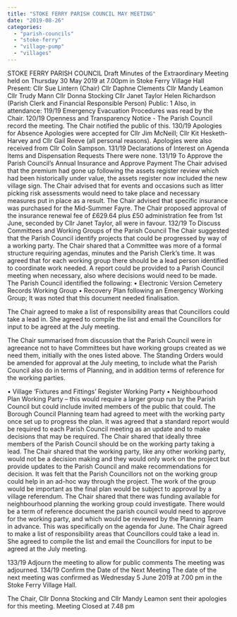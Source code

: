 ```yaml
---
title: "STOKE FERRY PARISH COUNCIL MAY MEETING"
date: "2019-08-26"
categories: 
  - "parish-councils"
  - "stoke-ferry"
  - "village-pump"
  - "villages"
---
```


STOKE FERRY PARISH COUNCIL Draft Minutes of the Extraordinary Meeting held on Thursday 30 May 2019 at 7.00pm in Stoke Ferry Village Hall Present: Cllr Sue Lintern (Chair) Cllr Daphne Clements Cllr Mandy Leamon Cllr Trudy Mann Cllr Donna Stocking Cllr Janet Taylor Helen Richardson (Parish Clerk and Financial Responsible Person) Public: 1 Also, in attendance: 119/19 Emergency Evacuation Procedures was read by the Chair. 120/19 Openness and Transparency Notice - The Parish Council record the meeting. The Chair notified the public of this. 130/19 Apologies for Absence Apologies were accepted for Cllr Jim McNeill; Cllr Kit Hesketh-Harvey and Cllr Gail Reeve (all personal reasons). Apologies were also received from Cllr Colin Sampson. 131/19 Declarations of Interest on Agenda Items and Dispensation Requests There were none. 131/19 To Approve the Parish Council’s Annual Insurance and Approve Payment The Chair advised that the premium had gone up following the assets register review which had been historically under value, the assets register now included the new village sign. The Chair advised that for events and occasions such as litter picking risk assessments would need to take place and necessary measures put in place as a result. The Chair advised that specific insurance was purchased for the Mid-Summer Fayre. The Chair proposed approval of the insurance renewal fee of £629.64 plus £50 administration fee from 1st June, seconded by Cllr Janet Taylor, all were in favour. 132/19 To Discuss Committees and Working Groups of the Parish Council The Chair suggested that the Parish Council identify projects that could be progressed by way of a working party. The Chair shared that a Committee was more of a formal structure requiring agendas, minutes and the Parish Clerk’s time. It was agreed that for each working group there should be a lead person identified to coordinate work needed. A report could be provided to a Parish Council meeting when necessary, also where decisions would need to be made. The Parish Council identified the following: • Electronic Version Cemetery Records Working Group • Recovery Plan following an Emergency Working Group; It was noted that this document needed finalisation.

The Chair agreed to make a list of responsibility areas that Councillors could take a lead in. She agreed to compile the list and email the Councillors for input to be agreed at the July meeting.

The Chair summarised from discussion that the Parish Council were in agreeance not to have Committees but have working groups created as we need them, initially with the ones listed above. The Standing Orders would be amended for approval at the July meeting, to include what the Parish Council also do in terms of Planning, and in addition terms of reference for the working parties.

• Village ‘Fixtures and Fittings’ Register Working Party • Neighbourhood Plan Working Party – this would require a larger group run by the Parish Council but could include invited members of the public that could. The Borough Council Planning team had agreed to meet with the working party once set up to progress the plan. It was agreed that a standard report would be required to each Parish Council meeting as an update and to make decisions that may be required. The Chair shared that ideally three members of the Parish Council should be on the working party taking a lead. The Chair shared that the working party, like any other working party, would not be a decision making and they would only work on the project but provide updates to the Parish Council and make recommendations for decision. It was felt that the Parish Councillors not on the working group could help in an ad-hoc way through the project. The work of the group would be important as the final plan would be subject to approval by a village referendum. The Chair shared that there was funding available for neighbourhood planning the working group could investigate. There would be a term of reference document the parish council would need to approve for the working party, and which would be reviewed by the Planning Team in advance. This was specifically on the agenda for June. The Chair agreed to make a list of responsibility areas that Councillors could take a lead in. She agreed to compile the list and email the Councillors for input to be agreed at the July meeting.

133/19 Adjourn the meeting to allow for public comments The meeting was adjourned. 134/19 Confirm the Date of the Next Meeting The date of the next meeting was confirmed as Wednesday 5 June 2019 at 7.00 pm in the Stoke Ferry Village Hall.

The Chair, Cllr Donna Stocking and Cllr Mandy Leamon sent their apologies for this meeting. Meeting Closed at 7.48 pm
